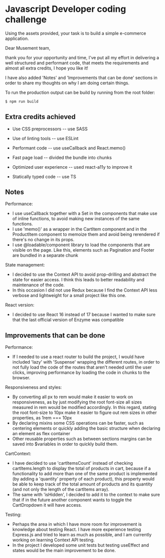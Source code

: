 # Javascript Developer coding challenge

Using the assets provided, your task is to build a simple e-commerce application.

Dear Musement team,

thank you for your opportunity and time, I've put all my effort in delivering a well structured and performant code, that meets the requirements and almost all extra credits, I hope you like it!

I have also added 'Notes' and 'Improvements that can be done' sections in order to share my thoughts on why I am doing certain things.

To run the production output can be build by running from the root folder:

```bash
$ npm run build
```

## Extra credits achieved

* Use CSS preprocessors -- use SASS

* Use of linting tools -- use ESLint

* Performant code -- use useCallback and React.memo()

* Fast page load -- divided the bundle into chunks

* Optimized user experience -- used react-a11y to improve it

* Statically typed code -- use TS

## Notes

Performance:

- I use useCallback together with a Set in the components that make use of inline functions, to avoid making new instances of the same functions.
- I use 'memo()' as a wrapper in the CartItem component and in the ProductItem component to memoize them and avoid being rerendered if there's no change in its props. 
- I use @loadable/component library to load the components that are visible on the page. Like this, elements such as Pagination and Footer are bundled in a separate chunk

State management:

- I decided to use the Context API to avoid prop-drilling and abstract the state for easier access. I think this leads to better readability and maintenance of the code. 
- In this occasion I did not use Redux because I find the Context API less verbose and lightweight for a small project like this one.

React version:

- I decided to use React 16 instead of 17 because I wanted to make sure that the last official version of Enzyme was compatible

## Improvements that can be done

Performance:

- If I needed to use a react router to build the project, I would have included 'lazy' with 'Suspense' wrapping the different routes, in order to not fully load the code of the routes that aren't needed until the user clicks, improving performance by loading the code in chunks to the browser.

Responsiveness and styles:

- By converting all px to rem would make it easier to work on responsiveness, as by just modifying the root font-size all sizes measured in rem would be modified accordingly. In this regard, stating the root font-size to 10px make it easier to figure out rem sizes in other properties, as 1rem === 10px
- By declaring mixins some CSS operations can be faster, such as centering elements or quickly adding the basic structure when declaring an element as flex container
- Other reusable properties such as between sections margins can be saved into $variables in order to quickly build them. 

CartContext:

- I have decided to use 'cartItemsCount' instead of checking cartItems.length to display the total of products in cart, because if a functionality to add more than one of the same product is implemented (by adding a 'quantity' property of each product), this property would be able to keep track of the total amount of products and its quantity (and not only the length of the cartItems array).  
- The same with 'isHidden', I decided to add it to the context to make sure that if in the future another component wants to toggle the CartDropdown it will have access.

Testing:

- Perhaps the area in which I have more room for improvement is knowledge about testing React. I have more experience testing Express.js and tried to learn as much as possible, and I am currently working on learning Context API testing.
- In the project I developed some unit tests but testing useEffect and states would be the main improvement to be done.